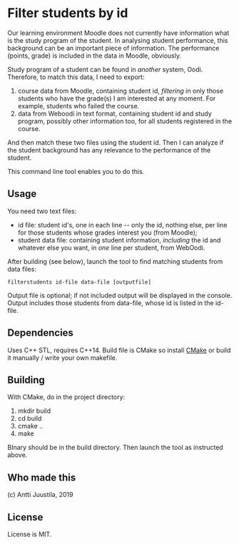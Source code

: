 # Filter students by id

Our learning environment Moodle does not currently have information what is the study program of the student. In analysing student performance, this background can be an important piece of information. The performance (points, grade) is included in the data in Moodle, obviously.

Study program of a student can be found in *another* system, Oodi. Therefore, to match this data, I need to export:

1. course data from Moodle, containing student id, *filtering* in only those students who have the grade(s) I am interested at any moment. For example, students who failed the course.
2. data from Weboodi in text format, containing student id and study program, possibly other information too, for all students registered in the course.

And then match these two files using the student id. Then I can analyze if the student background has any relevance to the performance of the student.

This command line tool enables you to do this.

## Usage

You need two text files:

- id file: student id's, one in each line -- only the id, nothing else, per line for those students whose grades interest you (from Moodle);
- student data file: containing student information, *including* the id and whatever else you want, in *one* line per student, from WebOodi.

After building (see below), launch the tool to find matching students from data files:

`filterstudents id-file data-file [outputfile]`

Output file is optional; if not included output will be displayed in the console. Output includes those students from data-file, whose id is listed in the id-file.

## Dependencies

Uses C++ STL, requires C++14. Build file is CMake so install [CMake](https://cmake.org) or build it manually / write your own makefile.

## Building

With CMake, do in the project directory:

1. mkdir build
2. cd build
3. cmake ..
4. make

BInary should be in the build directory. Then launch the tool as instructed above.

## Who made this

(c) Antti Juustila, 2019

## License

License is MIT.

